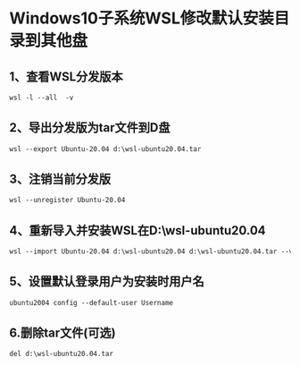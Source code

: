 # Windows10子系统WSL修改默认安装目录到其他盘

## 1、查看WSL分发版本

```markdown
wsl -l --all  -v
```

## 2、导出分发版为tar文件到D盘

```markdown
wsl --export Ubuntu-20.04 d:\wsl-ubuntu20.04.tar
```

## 3、注销当前分发版

```markdown
wsl --unregister Ubuntu-20.04
```

## 4、重新导入并安装WSL在D:\wsl-ubuntu20.04

```markdown
wsl --import Ubuntu-20.04 d:\wsl-ubuntu20.04 d:\wsl-ubuntu20.04.tar --version 2
```

## 5、设置默认登录用户为安装时用户名

```markdown
ubuntu2004 config --default-user Username
```

## 6.删除tar文件(可选)

```markdown
del d:\wsl-ubuntu20.04.tar
```

